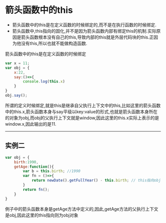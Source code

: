 # 箭头函数中的this

- 箭头函数中的this是在定义函数的时候绑定的,而不是在执行函数的时候绑定.
- 箭头函数中,this指向的固化,并不是因为箭头函数内部有绑定this的机制.实际原因是箭头函数根本没有自己的this,导致内部的this就是外层代码块的this.正因为他没有this,所以也就不能做构造函数.



箭头函数中的this是在定义函数的时候绑定

```javascript
var x = 11;
var obj = {
    x:22,
    say:()=>{
        console.log(this.x)
    }
}
obj.say();
```

所谓的定义时候绑定,就是this是继承自父执行上下文中的this,比如这里的箭头函数中的this.x,箭头函数本身与say平级以key:value的形式,也就是箭头函数本身所在的对象为obj,而obj的父执行上下文就是window,因此这里的this.x实际上表示的是window.x,因此输出的是11.

---

## 实例二

```javascript
var obj = {
    birth:1990,
    getAge:function(){
        var b = this.birth; //1990
        var fn = ()=>{
            return newDate().getFullYear() - this.birth; // this指向obj对象
        }
        return fn();
    }
}
```

例子中的箭头函数本身是getAge方法中定义的,因此,getAge方法的父执行上下文是obj,因此这里的this指向则为obj对象

